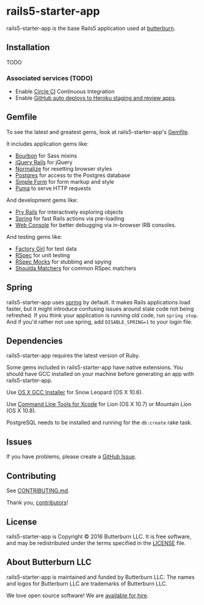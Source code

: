 # rails5-starter-app

rails5-starter-app is the base Rails5 application used at
[butterburn](http://butterburn.co/).

## Installation

TODO

### Associated services (TODO)

* Enable [Circle CI](https://circleci.com/) Continuous Integration
* Enable [GitHub auto deploys to Heroku staging and review
    apps](https://dashboard.heroku.com/apps/app-name-staging/deploy/github).

## Gemfile

To see the latest and greatest gems, look at rails5-starter-app's
[Gemfile](templates/Gemfile.erb).

It includes application gems like:

* [Bourbon](https://github.com/thoughtbot/bourbon) for Sass mixins
* [jQuery Rails](https://github.com/rails/jquery-rails) for jQuery
* [Normalize](https://necolas.github.io/normalize.css/) for resetting browser styles
* [Postgres](https://github.com/ged/ruby-pg) for access to the Postgres database
* [Simple Form](https://github.com/plataformatec/simple_form) for form markup
  and style
* [Puma](https://github.com/puma/puma) to serve HTTP requests

And development gems like:

* [Pry Rails](https://github.com/rweng/pry-rails) for interactively exploring
  objects
* [Spring](https://github.com/rails/spring) for fast Rails actions via
  pre-loading
* [Web Console](https://github.com/rails/web-console) for better debugging via
  in-browser IRB consoles.

And testing gems like:

* [Factory Girl](https://github.com/thoughtbot/factory_girl) for test data
* [RSpec](https://github.com/rspec/rspec) for unit testing
* [RSpec Mocks](https://github.com/rspec/rspec-mocks) for stubbing and spying
* [Shoulda Matchers](https://github.com/thoughtbot/shoulda-matchers) for common
  RSpec matchers

## Spring

rails5-starter-app uses [spring](https://github.com/rails/spring) by default.
It makes Rails applications load faster, but it might introduce confusing issues around stale code not being refreshed.
If you think your application is running old code, run `spring stop`.
And if you'd rather not use spring, add `DISABLE_SPRING=1` to your login file.

## Dependencies

rails5-starter-app requires the latest version of Ruby.

Some gems included in rails5-starter-app have native extensions. You should have GCC
installed on your machine before generating an app with rails5-starter-app.

Use [OS X GCC Installer](https://github.com/kennethreitz/osx-gcc-installer/) for
Snow Leopard (OS X 10.6).

Use [Command Line Tools for Xcode](https://developer.apple.com/downloads/index.action)
for Lion (OS X 10.7) or Mountain Lion (OS X 10.8).

PostgreSQL needs to be installed and running for the `db:create` rake task.

## Issues

If you have problems, please create a
[GitHub Issue](https://github.com/malachaifrazier/rails5-starter-app/issues).

## Contributing

See [CONTRIBUTING.md](CONTRIBUTING.md).

Thank you, [contributors]!

[contributors]: https://github.com/malachaifrazier/rails5-starter-app/graphs/contributors

## License

rails5-starter-app is Copyright © 2016 Butterburn LLC.
It is free software,
and may be redistributed under the terms specified in the [LICENSE] file.

[LICENSE]: LICENSE

## About Butterburn LLC

rails5-starter-app is maintained and funded by Butterburn LLC.
The names and logos for Butterburn LLC are trademarks of Butterburn LLC.

We love open source software!
We are [available for hire][hire].

[hire]: http://butterburn.co
